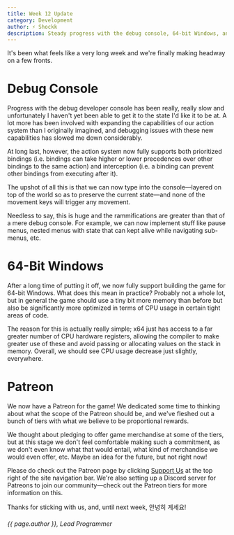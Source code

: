 ```yaml
---
title: Week 12 Update
category: Development
author: ⚡ Shockk
description: Steady progress with the debug console, 64-bit Windows, and Patreon!
---
```


It's been what feels like a very long week and we're finally making headway on a few fronts.

# Debug Console

Progress with the debug developer console has been really, really slow and unfortunately I haven't yet been able to get it to the state I'd like it to be at. A lot more has been involved with expanding the capabilities of our action system than I originally imagined, and debugging issues with these new capabilities has slowed me down considerably.

At long last, however, the action system now fully supports both prioritized bindings (i.e. bindings can take higher or lower precedences over other bindings to the same action) and interception (i.e. a binding can prevent other bindings from executing after it).

The upshot of all this is that we can now type into the console—layered on top of the world so as to preserve the current state—and none of the movement keys will trigger any movement.

Needless to say, this is huge and the rammifications are greater than that of a mere debug console. For example, we can now implement stuff like pause menus, nested menus with state that can kept alive while navigating sub-menus, etc.

# 64-Bit Windows

After a long time of putting it off, we now fully support building the game for 64-bit Windows. What does this mean in practice? Probably not a whole lot, but in general the game should use a tiny bit more memory than before but also be significantly more optimized in terms of CPU usage in certain tight areas of code.

The reason for this is actually really simple; x64 just has access  to a far greater number of CPU hardware registers, allowing the compiler to make greater use of these and avoid passing or allocating values on the stack in memory. Overall, we should see CPU usage decrease just slightly, everywhere.

# Patreon

We now have a Patreon for the game! We dedicated some time to thinking about what the scope of the Patreon should be, and we've fleshed out a bunch of tiers with what we believe to be proportional rewards.

We thought about pledging to offer game merchandise at some of the tiers, but at this stage we don't feel comfortable making such a commitment, as we don't even know what that would entail, what kind of merchandise we would even offer, etc. Maybe an idea for the future, but not right now!

Please do check out the Patreon page by clicking [Support Us](https://patreon.com/mileskjeller) at the top right of the site navigation bar. We're also setting up a Discord server for Patreons to join our community—check out the Patreon tiers for more information on this.

Thanks for sticking with us, and, until next week, 안녕히 계세요!

###### {{ page.author }}, Lead Programmer
